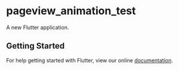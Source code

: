 # pageview_animation_test

A new Flutter application.

## Getting Started

For help getting started with Flutter, view our online
[documentation](https://flutter.io/).
